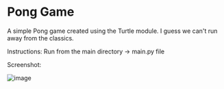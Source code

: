 # Pong Game

A simple Pong game created using the Turtle module. I guess we can't run away from the classics.

Instructions:
Run from the main directory -> main.py file

Screenshot:

![image](https://user-images.githubusercontent.com/75262108/177406444-f7a90d0f-a8de-4646-9f4f-0e107d514c8e.png)
